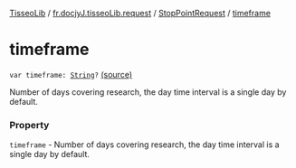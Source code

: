 [TisseoLib](../../index.md) / [fr.docjyJ.tisseoLib.request](../index.md) / [StopPointRequest](index.md) / [timeframe](./timeframe.md)

# timeframe

`var timeframe: `[`String`](https://kotlinlang.org/api/latest/jvm/stdlib/kotlin/-string/index.html)`?` [(source)](https://github.com/docjyj/tisseoLib/tree/master/src/main/kotlin/fr/docjyJ/tisseoLib/request/StopPointRequest.kt#L40)

Number of days covering research, the day time interval is a single day by default.

### Property

`timeframe` - Number of days covering research, the day time interval is a single day by default.